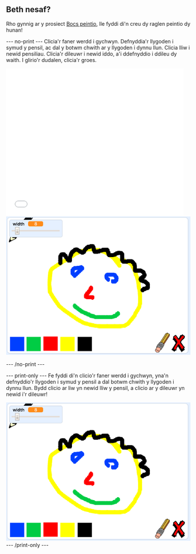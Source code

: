 ## Beth nesaf?

Rho gynnig ar y prosiect [Bocs peintio](https://projects.raspberrypi.org/cy-GB/projects/paint-box?utm_source=pathway&utm_medium=whatnext&utm_campaign=projects), lle fyddi di'n creu dy raglen peintio dy hunan!

--- no-print --- Clicia'r faner werdd i gychwyn. Defnyddia'r llygoden i symud y pensil, ac dal y botwm chwith ar y llygoden i dynnu llun. Clicia lliw i newid pensiliau. Clicia'r dileuwr i newid iddo, a'i ddefnyddio i ddileu dy waith. I glirio'r dudalen, clicia'r groes.

<div class="scratch-preview">
  <iframe allowtransparency="true" width="485" height="402" src="//scratch.mit.edu/projects/embed/267243161/?autostart=false" frameborder="0" scrolling="no"></iframe>
  <img src="images/paint-box-showcase.png">
</div>

--- /no-print ---

--- print-only --- Fe fyddi di'n clicio'r faner werdd i gychwyn, yna'n defnyddio'r llygoden i symud y pensil a dal botwm chwith y llygoden i dynnu llun. Bydd clicio ar liw yn newid lliw y pensil, a clicio ar y dileuwr yn newid i'r dileuwr!

![arddangos](images/paint-box-showcase.png) --- /print-only ---